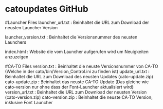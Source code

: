 # catoupdates GitHub
#Launcher Files
launcher_url.txt : Beinhaltet die URL zum Download der neusten Launcher Version

launcher_version.txt : Beinhaltet die Versionsnummer des neusten Launchers

index.html : Website die vom Launcher aufgerufen wird um Neuigkeiten anzuzeigen

#CA-TO Files
version.txt : Beinhaltet die neuste Versionsnummer von CA-TO (Welche in der cato/bin/Version_Control.ini zu finden ist)
update_url.txt : Beinhaltet die URL zum Download des neusten Updates (cato-update.zip)
cato-update.zip : Beinhaltet das neuste CA-TO Update (Das gleiche wie cato-version nur ohne dass der Font-Launcher aktualisiert wird)
version_url.txt : Beinhaltet die URL zum Download der neusten Version (cato-version.zip)
cato-version.zip : Beinhaltet die neuste CA-TO Version, inklusive Font Launcher
